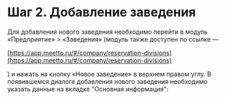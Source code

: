 # Шаг 2. Добавление заведения

Для добавления нового заведения необходимо перейти в модуль «Предприятие» > «Заведения» (модуль также доступен по ссылке —

[https://app.meetto.ru/#/company/reservation-divisions](https://app.meetto.ru/#/company/reservation-divisions)

) и нажать на кнопку «Новое заведение» в верхнем правом углу. В появившемся диалоге добавления нового заведения необходимо указать данные на вкладке "Основная информация":
